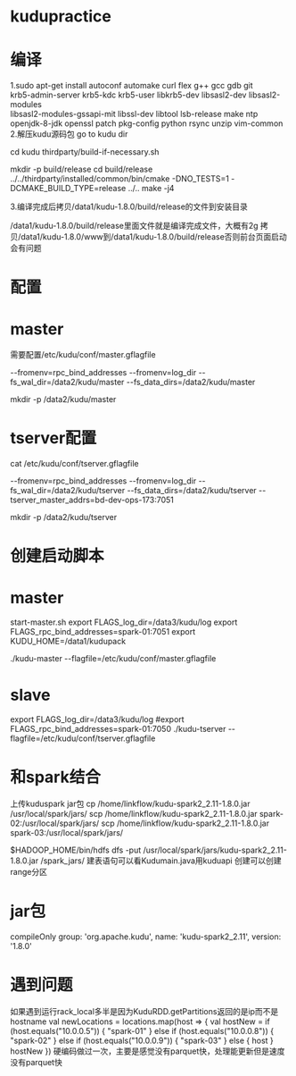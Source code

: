 # kudupractice
# 编译

1.sudo apt-get install autoconf automake curl flex g++ gcc gdb git \
  krb5-admin-server krb5-kdc krb5-user libkrb5-dev libsasl2-dev libsasl2-modules \
  libsasl2-modules-gssapi-mit libssl-dev libtool lsb-release make ntp \
  openjdk-8-jdk openssl patch pkg-config python rsync unzip vim-common
2.解压kudu源码包
go to kudu dir

cd kudu
thirdparty/build-if-necessary.sh

mkdir -p build/release
cd build/release
../../thirdparty/installed/common/bin/cmake -DNO_TESTS=1 -DCMAKE_BUILD_TYPE=release ../..
make -j4
  
3.编译完成后拷贝/data1/kudu-1.8.0/build/release的文件到安装目录

/data1/kudu-1.8.0/build/release里面文件就是编译完成文件，大概有2g
拷贝/data1/kudu-1.8.0/www到/data1/kudu-1.8.0/build/release否则前台页面启动会有问题


# 配置
#  master
需要配置/etc/kudu/conf/master.gflagfile

--fromenv=rpc_bind_addresses
--fromenv=log_dir
--fs_wal_dir=/data2/kudu/master
--fs_data_dirs=/data2/kudu/master

mkdir -p /data2/kudu/master



#  tserver配置
 cat /etc/kudu/conf/tserver.gflagfile 

--fromenv=rpc_bind_addresses
--fromenv=log_dir
--fs_wal_dir=/data2/kudu/tserver
--fs_data_dirs=/data2/kudu/tserver
--tserver_master_addrs=bd-dev-ops-173:7051


mkdir -p /data2/kudu/tserver



#  创建启动脚本
#  master
start-master.sh
export FLAGS_log_dir=/data3/kudu/log
export FLAGS_rpc_bind_addresses=spark-01:7051
export KUDU_HOME=/data1/kudupack

./kudu-master --flagfile=/etc/kudu/conf/master.gflagfile


# slave
export FLAGS_log_dir=/data3/kudu/log
#export FLAGS_rpc_bind_addresses=spark-01:7050
./kudu-tserver --flagfile=/etc/kudu/conf/tserver.gflagfile



# 和spark结合
上传kuduspark jar包
 cp /home/linkflow/kudu-spark2_2.11-1.8.0.jar /usr/local/spark/jars/
scp /home/linkflow/kudu-spark2_2.11-1.8.0.jar spark-02:/usr/local/spark/jars/
scp /home/linkflow/kudu-spark2_2.11-1.8.0.jar spark-03:/usr/local/spark/jars/

$HADOOP_HOME/bin/hdfs dfs -put /usr/local/spark/jars/kudu-spark2_2.11-1.8.0.jar /spark_jars/ 
建表语句可以看Kudumain.java用kuduapi 创建可以创建range分区
# jar包
compileOnly group: 'org.apache.kudu', name: 'kudu-spark2_2.11', version: '1.8.0'

# 遇到问题
如果遇到运行rack_local多半是因为KuduRDD.getPartitions返回的是ip而不是hostname
 val newLocations = locations.map(host => {
          val hostNew = if (host.equals("10.0.0.5")) {
            "spark-01"
          } else if (host.equals("10.0.0.8")) {
            "spark-02"
          } else if (host.equals("10.0.0.9")) {
            "spark-03"
          } else {
            host
          }
          hostNew
        })
硬编码做过一次，主要是感觉没有parquet快，处理能更新但是速度没有parquet快



